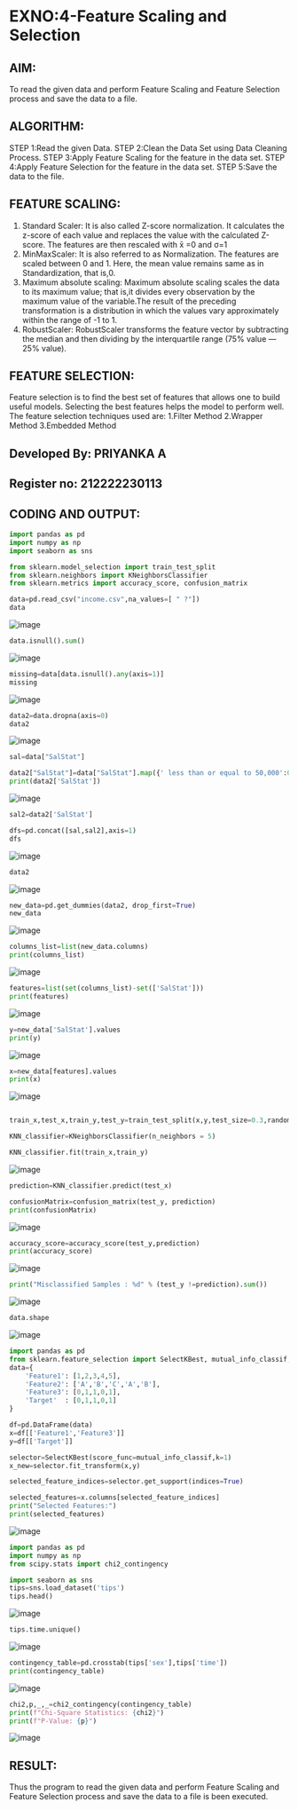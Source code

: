 # EXNO:4-Feature Scaling and Selection
## AIM:
To read the given data and perform Feature Scaling and Feature Selection process and save the
data to a file.

## ALGORITHM:
STEP 1:Read the given Data.
STEP 2:Clean the Data Set using Data Cleaning Process.
STEP 3:Apply Feature Scaling for the feature in the data set.
STEP 4:Apply Feature Selection for the feature in the data set.
STEP 5:Save the data to the file.

## FEATURE SCALING:
1. Standard Scaler: It is also called Z-score normalization. It calculates the z-score of each value and replaces the value with the calculated Z-score. The features are then rescaled with x̄ =0 and σ=1
2. MinMaxScaler: It is also referred to as Normalization. The features are scaled between 0 and 1. Here, the mean value remains same as in Standardization, that is,0.
3. Maximum absolute scaling: Maximum absolute scaling scales the data to its maximum value; that is,it divides every observation by the maximum value of the variable.The result of the preceding transformation is a distribution in which the values vary approximately within the range of -1 to 1.
4. RobustScaler: RobustScaler transforms the feature vector by subtracting the median and then dividing by the interquartile range (75% value — 25% value).

## FEATURE SELECTION:
Feature selection is to find the best set of features that allows one to build useful models. Selecting the best features helps the model to perform well.
The feature selection techniques used are:
1.Filter Method
2.Wrapper Method
3.Embedded Method

## Developed By: PRIYANKA A
## Register no: 212222230113

## CODING AND OUTPUT:
```py
import pandas as pd
import numpy as np
import seaborn as sns

from sklearn.model_selection import train_test_split
from sklearn.neighbors import KNeighborsClassifier
from sklearn.metrics import accuracy_score, confusion_matrix

data=pd.read_csv("income.csv",na_values=[ " ?"])
data
```
![image](https://github.com/PriyankaAnnadurai/EXNO-4-DS/assets/118351569/6f0f8b73-3335-4443-9ac8-aff7e5849c6b)

```py
data.isnull().sum()
```
![image](https://github.com/PriyankaAnnadurai/EXNO-4-DS/assets/118351569/451a6149-5c70-4cae-9d53-c4894ae2e8e4)

```py
missing=data[data.isnull().any(axis=1)]
missing
```
![image](https://github.com/PriyankaAnnadurai/EXNO-4-DS/assets/118351569/e909e09e-f12a-4114-8f4b-9de31056886e)

```py
data2=data.dropna(axis=0)
data2
```
![image](https://github.com/PriyankaAnnadurai/EXNO-4-DS/assets/118351569/80785ae2-4c93-43ee-904e-8afa82c8c839)

```py
sal=data["SalStat"]

data2["SalStat"]=data["SalStat"].map({' less than or equal to 50,000':0,' greater than 50,000':1})
print(data2['SalStat'])
```
![image](https://github.com/PriyankaAnnadurai/EXNO-4-DS/assets/118351569/c26296a0-3f88-4bea-bf79-02b5ae669153)

```py
sal2=data2['SalStat']

dfs=pd.concat([sal,sal2],axis=1)
dfs
```
![image](https://github.com/PriyankaAnnadurai/EXNO-4-DS/assets/118351569/d9a2e4db-be4b-47b2-8730-4cb7bffe0513)

```py
data2
```
![image](https://github.com/PriyankaAnnadurai/EXNO-4-DS/assets/118351569/57203963-f058-4216-9333-c4501452572c)

```py
new_data=pd.get_dummies(data2, drop_first=True)
new_data
```
![image](https://github.com/PriyankaAnnadurai/EXNO-4-DS/assets/118351569/cd218c4f-76f9-4cc9-9538-7b9eeec12b9d)
```py
columns_list=list(new_data.columns)
print(columns_list)
```
![image](https://github.com/PriyankaAnnadurai/EXNO-4-DS/assets/118351569/f2a2209e-dd66-41b9-8610-3e75f516f6cb)
```py
features=list(set(columns_list)-set(['SalStat']))
print(features)
```
![image](https://github.com/PriyankaAnnadurai/EXNO-4-DS/assets/118351569/d20c23e6-83a2-4190-9cf6-9b0f31be09d0)

```py
y=new_data['SalStat'].values
print(y)
```
![image](https://github.com/PriyankaAnnadurai/EXNO-4-DS/assets/118351569/2e35eac6-5a50-443c-994e-f76f201a97fe)
```py
x=new_data[features].values
print(x)
```
![image](https://github.com/PriyankaAnnadurai/EXNO-4-DS/assets/118351569/b3b040cd-c01e-41b1-b016-5a997c04d144)

```py

train_x,test_x,train_y,test_y=train_test_split(x,y,test_size=0.3,random_state=0)

KNN_classifier=KNeighborsClassifier(n_neighbors = 5)

KNN_classifier.fit(train_x,train_y)
```
![image](https://github.com/PriyankaAnnadurai/EXNO-4-DS/assets/118351569/cb077c23-9c1e-4d18-9c88-467ce8803cbb)

```py
prediction=KNN_classifier.predict(test_x)

confusionMatrix=confusion_matrix(test_y, prediction)
print(confusionMatrix)
```
![image](https://github.com/PriyankaAnnadurai/EXNO-4-DS/assets/118351569/da211449-6ff6-4da2-af63-c0c42aa74a5a)
```py
accuracy_score=accuracy_score(test_y,prediction)
print(accuracy_score)
```
![image](https://github.com/PriyankaAnnadurai/EXNO-4-DS/assets/118351569/a843759f-5e5c-41fa-af77-0da66b255bc4)
```py
print("Misclassified Samples : %d" % (test_y !=prediction).sum())
```
![image](https://github.com/PriyankaAnnadurai/EXNO-4-DS/assets/118351569/be2b2b8a-a9c6-45fa-903b-5b81c1fae78f)
```py
data.shape
```
![image](https://github.com/PriyankaAnnadurai/EXNO-4-DS/assets/118351569/33382151-f32e-4a5a-9b74-1de057499237)


```py
import pandas as pd
from sklearn.feature_selection import SelectKBest, mutual_info_classif, f_classif
data={
    'Feature1': [1,2,3,4,5],
    'Feature2': ['A','B','C','A','B'],
    'Feature3': [0,1,1,0,1],
    'Target'  : [0,1,1,0,1]
}

df=pd.DataFrame(data)
x=df[['Feature1','Feature3']]
y=df[['Target']]

selector=SelectKBest(score_func=mutual_info_classif,k=1)
x_new=selector.fit_transform(x,y)

selected_feature_indices=selector.get_support(indices=True)

selected_features=x.columns[selected_feature_indices]
print("Selected Features:")
print(selected_features)
```
![image](https://github.com/PriyankaAnnadurai/EXNO-4-DS/assets/118351569/b193f7fe-d80b-45b7-a9f4-1bea3fcec899)


```py
import pandas as pd
import numpy as np
from scipy.stats import chi2_contingency

import seaborn as sns
tips=sns.load_dataset('tips')
tips.head()
```
![image](https://github.com/PriyankaAnnadurai/EXNO-4-DS/assets/118351569/0d4792c8-f1ea-44c6-bce6-70f725363a75)
```py
tips.time.unique()
```
![image](https://github.com/PriyankaAnnadurai/EXNO-4-DS/assets/118351569/98f7d5ab-4712-4844-812c-4715c65b96a2)
```py
contingency_table=pd.crosstab(tips['sex'],tips['time'])
print(contingency_table)
```
![image](https://github.com/PriyankaAnnadurai/EXNO-4-DS/assets/118351569/8ca322ba-d9c9-4b94-b50e-876db6259e4f)

```py
chi2,p,_,_=chi2_contingency(contingency_table)
print(f"Chi-Square Statistics: {chi2}")
print(f"P-Value: {p}")
```

![image](https://github.com/PriyankaAnnadurai/EXNO-4-DS/assets/118351569/74662e12-9184-43e6-8754-32337b8aa010)


## RESULT:
Thus the program to read the given data and perform Feature Scaling and Feature Selection process and save the data to a file is been executed.

